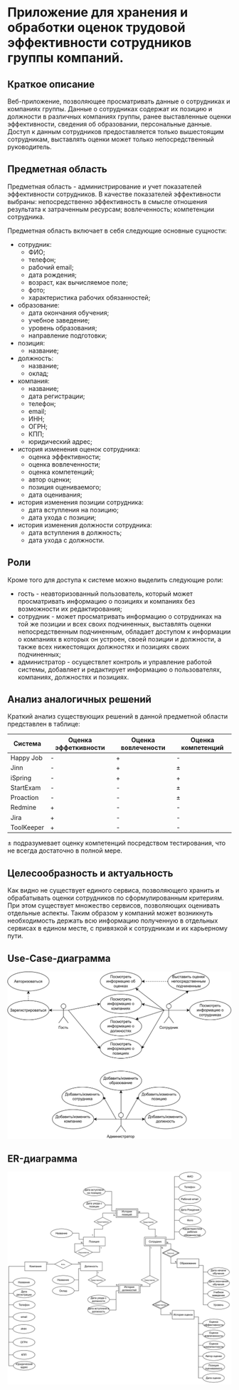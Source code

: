 # Приложение для хранения и обработки оценок трудовой эффективности сотрудников группы компаний.

## Краткое описание

Веб-приложение, позволяющее просматривать данные о сотрудниках и компаниях группы. Данные о сотрудниках
содержат их позицию и должности в различных компаниях группы, ранее выставленные оценки эффективности, сведения об
образовании, персональные данные. Доступ к данным сотрудников предоставляется только вышестоящим сотрудникам, выставлять
оценки может только непосредственный руководитель.

## Предметная область

Предметная область - администрирование и учет показателей эффективности сотрудников. В качестве показателей
эффективности выбраны: непосредственно эффективность в смысле отношения результата к затраченным ресурсам;
вовлеченность; компетенции сотрудника.

Предметная область включает в себя следующие основные сущности:

* сотрудник:
    * ФИО;
    * телефон;
    * рабочий email;
    * дата рождения;
    * возраст, как вычисляемое поле;
    * фото;
    * характеристика рабочих обязанностей;
* образование:
    * дата окончания обучения;
    * учебное заведение;
    * уровень образования;
    * направление подготовки;
* позиция:
    * название;
* должность:
    * название;
    * оклад;
* компания:
    * название;
    * дата регистрации;
    * телефон;
    * email;
    * ИНН;
    * ОГРН;
    * КПП;
    * юридический адрес;
* история изменения оценок сотрудника:
    * оценка эффективности;
    * оценка вовлеченности;
    * оценка компетенций;
    * автор оценки;
    * позиция оцениваемого;
    * дата оценивания;
* история изменения позиции сотрудника:
    * дата вступления на позицию;
    * дата ухода с позиции;
* история изменения должности сотрудника:
    * дата вступления в должность;
    * дата ухода с должности.

## Роли

Кроме того для доступа к системе можно выделить следующие роли:

* гость - неавторизованный пользователь, который может просматривать информацию о позициях и компаниях без возможности
  их редактирования;
* сотрудник - может просматривать информацию о сотрудниках на той же позиции и всех своих подчиненных, выставлять оценки
  непосредственным подчиненным, обладает доступом к информации о компаниях в которых он устроен, своей позиции и
  должности, а также всех нижестоящих должностях и позициях своих подчиненных;
* администратор - осуществлет контроль и управление работой системы, добавляет и редактирует информацию о пользователях,
  компаниях, должностях и позициях.

## Анализ аналогичных решений

Краткий анализ существующих решений в данной предметной области представлен в таблице:

| Система    | Оценка эффеткивности | Оценка вовлечености | Оценка компетенций |
|------------|----------------------|---------------------|--------------------|
| Happy Job  | -                    | +                   | -                  |
| Jinn       | -                    | +                   | $\pm$              |
| iSpring    | -                    | +                   | +                  |
| StartExam  | -                    | -                   | $\pm$              |
| Proaction  | -                    | -                   | $\pm$              |
| Redmine    | +                    | -                   | -                  |
| Jira       | +                    | -                   | -                  |
| ToolKeeper | +                    | -                   | -                  |

$\pm$ подразумевает оценку компетенций посредством тестирования, что не всегда достаточно в полной мере.

## Целесообразность и актуальность

Как видно не существует единого сервиса, позволяющего хранить и обрабатывать оценки сотрудников по сформулированным
критериям. При этом существует множество сервисов, позволяющих оценивать отдельные аспекты. Таким образом у компаний
может возникнуть необходимость держать всю информацию полученную в отдельных сервисах в едином месте, с привязкой к
сотрудникам и их карьерному пути.

## Use-Case-диаграмма

![SVG Image](./docs/images/use-case.svg)

## ER-диаграмма

![SVG Image](./docs/images/ER.svg)

